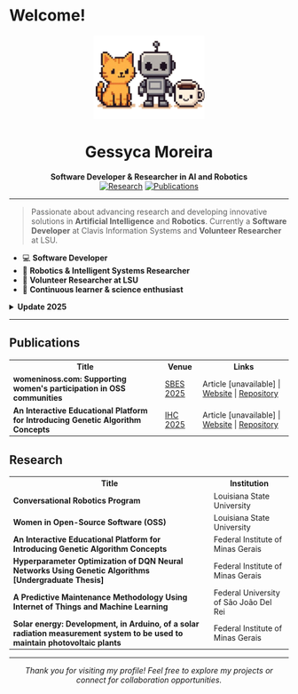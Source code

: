 
# Welcome!

<div align="center">
  <img src="https://github.com/Geessyca/Geessyca/blob/main/image.png" alt="Profile Image" width="200"/>
 <h1>Gessyca Moreira</h1>
  <b>Software Developer & Researcher in AI and Robotics</b>
  <br/>
  <a href="#research"><img src="https://img.shields.io/badge/Research-6-purple?style=flat-square" alt="Research"></a>
  <a href="#publications"><img src="https://img.shields.io/badge/Publications-2-pink?style=flat-square" alt="Publications"></a>
</div>

---

<blockquote>
  Passionate about advancing research and developing innovative solutions in <b>Artificial Intelligence</b> and <b>Robotics</b>. Currently a <b>Software Developer</b> at Clavis Information Systems and <b>Volunteer Researcher</b> at LSU.
</blockquote>

<ul>
  <li>💻 <b>Software Developer</b></li>
  <li>🤖 <b>Robotics & Intelligent Systems Researcher</b></li>
  <li>🔬 <b>Volunteer Researcher at LSU</b></li>
  <li>🌱 <b>Continuous learner & science enthusiast</b></li>
</ul>

<details>
  <summary><b>Update 2025</b></summary>
   <blockquote>
    August 26th: I performed a major cleanup of my GitHub, keeping only the repositories most relevant to my current research and professional interests.
  </blockquote>
   <blockquote>
    August 15th: I finished my degree in information systems.
  </blockquote>
</details>

---

<h2 id="publications">Publications</h2>

<table>
  <tr>
    <th>Title</th>
    <th>Venue</th>
    <th>Links</th>
  </tr>
  <tr>
    <td><b>womeninoss.com: Supporting women's participation in OSS communities</b></td>
    <td><a href="https://cbsoft.sbc.org.br/2025/sbes/?lang=en">SBES 2025</a></td>
    <td>
      <a>Article [unavailable]</a> | 
      <a href="https://womeninoss.com/">Website</a> | 
      <a href="https://github.com/riseatlsu/womeninoss.com">Repository</a>
    </td>
  </tr>
  <tr>
    <td><b>An Interactive Educational Platform for Introducing Genetic Algorithm Concepts</b></td>
    <td><a href="https://ihc.sbc.org.br/2025/index.php/en/home/">IHC 2025</a></td>
    <td>
      <a >Article [unavailable] </a> | 
      <a href="https://agif1.vercel.app/">Website</a> | 
      <a href="https://github.com/Geessyca/genetic-algorithm-edu-platform">Repository</a>
    </td>
  </tr>
</table>

<h2 id="research">Research</h2>

<table>
  <tr>
    <th>Title</th>
    <th>Institution</th>
  </tr>
  <tr>
    <td><b>Conversational Robotics Program</b></td>
    <td>Louisiana State University</td>
  </tr>
  <tr>
    <td><b>Women in Open-Source Software (OSS)</b></td>
    <td>Louisiana State University</td>
  </tr>
  <tr>
    <td><b>An Interactive Educational Platform for Introducing Genetic Algorithm Concepts</b></td>
    <td>Federal Institute of Minas Gerais</td>
  </tr>

  <tr>
    <td><b>Hyperparameter Optimization of DQN Neural Networks Using Genetic Algorithms [Undergraduate Thesis]</b></td>
    <td>Federal Institute of Minas Gerais</td>
  </tr>
  <tr>
    <td><b>A Predictive Maintenance Methodology Using Internet of Things and Machine Learning</b></td>
    <td> Federal University of São João Del Rei</td>
  </tr>
  <tr>
    <td><b>Solar energy: Development, in Arduino, of a solar radiation measurement system to be used to maintain photovoltaic plants</b></td>
    <td>Federal Institute of Minas Gerais</td>
  </tr>
</table>

---

<div align="center">
  <i>Thank you for visiting my profile! Feel free to explore my projects or connect for collaboration opportunities.</i>
</div>

